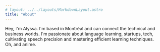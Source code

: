 ```yaml
---
# layout: ../../layouts/MarkdownLayout.astro
title: "About"
---
```


<p>Hey, I'm Alyssa. I'm based in Montréal and can connect the technical and business worlds. I'm passionate about language learning, startups, tech, cultivating speech precision and mastering efficient learning techniques. Oh, and anime.</p>